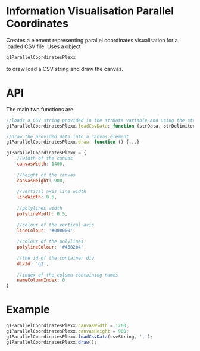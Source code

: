 # Information Visualisation Parallel Coordinates

Creates a <canvas> element representing parallel coordinates visualisation for a loaded CSV file. Uses a object 
```javascript
g1ParallelCoordinatesPlexx 
```
to draw load a CSV string and draw the canvas.

# API

The main two functions are

```javascript
//loads a CSV string provided in the strData variable and using the strDelimiter provided (usually ',')
g1ParallelCoordinatesPlexx.loadCsvData: function (strData, strDelimiter) {...}

//draw the provided data into a canvas element
g1ParallelCoordinatesPlexx.draw: function () {...}

g1ParallelCoordinatesPlexx = {
    //width of the canvas
    canvasWidth: 1400,
    
    //height of the canvas
    canvasHeight: 900,
    
    //vertical axis line width
    lineWidth: 0.5,
    
    //polylines width
    polylineWidth: 0.5,
    
    //colour of the vertical axis
    lineColour: '#000000',
    
    //colour of the polylines
    polylineColour: '#4682b4',
    
    //the id of the container div
    divId: 'g1',
    
    //index of the column containing names
    nameColumnIndex: 0
}

```

# Example
```javascript
g1ParallelCoordinatesPlexx.canvasWidth = 1200;
g1ParallelCoordinatesPlexx.canvasHeight = 900;
g1ParallelCoordinatesPlexx.loadCsvData(csvString, ',');
g1ParallelCoordinatesPlexx.draw();
```
